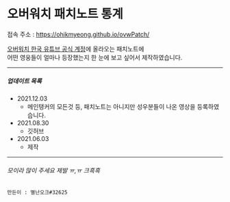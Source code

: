 # 오버워치 패치노트 통계
접속 주소 : https://ohikmyeong.github.io/ovwPatch/   

[오버워치 한국 유튜브 공식 계정](https://www.youtube.com/channel/UC-2wa6jvprl7hfCpvw0ULzg)에 올라오는 패치노트에   
어떤 영웅들이 얼마나 등장했는지 한 눈에 보고 싶어서 제작하였습니다.
***
##### 업데이트 목록 
* 2021.12.03
    * 메인탱커의 모든것 등, 패치노트는 아니지만 성우분들이 나온 영상을 등록하였습니다.
* 2021.08.30
    * 깃허브
* 2021.06.03
    * 제작
***
###### 모이라 많이 주세요 제발 ㅠ,ㅠ 크흑흑   

    만든이 : 별난오크#32625


